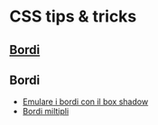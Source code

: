 # CSS tips & tricks
## [Bordi](#bordi)

## Bordi
- [Emulare i bordi con il box shadow](https://makandracards.com/makandra/12019-css-emulate-borders-with-inset-box-shadows)
- [Bordi miltipli](https://css-tricks.com/snippets/css/multiple-borders/)
